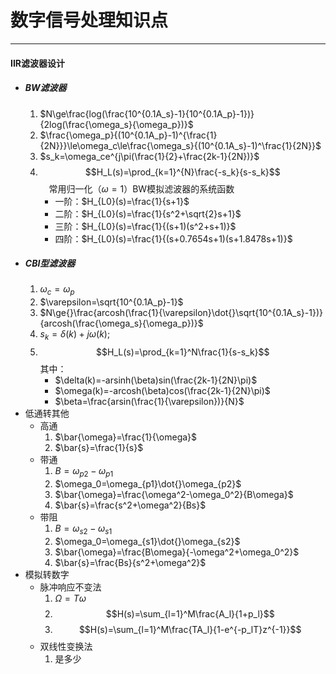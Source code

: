 # 数字信号处理知识点
---

#### IIR滤波器设计
* ##### BW滤波器
  1. $N\ge\frac{log(\frac{10^{0.1A_s}-1}{10^{0.1A_p}-1})}{2log(\frac{\omega_s}{\omega_p})}$
  2. $\frac{\omega_p}{(10^{0.1A_p}-1)^{\frac{1}{2N}}}\le\omega_c\le\frac{\omega_s}{(10^{0.1A_s}-1)^\frac{1}{2N}}$
  3. $s_k=\omega_ce^{j\pi(\frac{1}{2}+\frac{2k-1}{2N})}$
  4. $$H_L(s)=\prod_{k=1}^{N}\frac{-s_k}{s-s_k}$$
	&emsp;常用归一化（$\omega=1$）BW模拟滤波器的系统函数
	 * 一阶：$H_{L0}(s)=\frac{1}{s+1}$
	 * 二阶：$H_{L0}(s)=\frac{1}{s^2+\sqrt{2}s+1}$
	 * 三阶：$H_{L0}(s)=\frac{1}{(s+1)(s^2+s+1)}$
	 * 四阶：$H_{L0}(s)=\frac{1}{(s+0.7654s+1)(s+1.8478s+1)}$
* ##### CBⅠ型滤波器
  1. $\omega_c=\omega_p$
  2. $\varepsilon=\sqrt{10^{0.1A_p}-1}$
  3. $N\ge{}\frac{arcosh(\frac{1}{\varepsilon}\dot{}\sqrt{10^{0.1A_s}-1})}{arcosh(\frac{\omega_s}{\omega_p})}$
  4. $s_k=\delta(k)+j\omega(k);$
  5. $$H_L(s)=\prod_{k=1}^N\frac{1}{s-s_k}$$
  其中：
     * $\delta(k)=-arsinh(\beta)sin(\frac{2k-1}{2N}\pi)$
     * $\omega(k)=-arcosh(\beta)cos(\frac{2k-1}{2N}\pi)$
     * $\beta=\frac{arsin(\frac{1}{\varepsilon})}{N}$
* 低通转其他
   * 高通
     1. $\bar{\omega}=\frac{1}{\omega}$
     2. $\bar{s}=\frac{1}{s}$
   * 带通
     1. $B=\omega_{p2}-\omega_{p1}$
     2. $\omega_0=\omega_{p1}\dot{}\omega_{p2}$
     3. $\bar{\omega}=\frac{\omega^2-\omega_0^2}{B\omega}$ 
     4. $\bar{s}=\frac{s^2+\omega^2}{Bs}$
   * 带阻
     1. $B=\omega_{s2}-\omega_{s1}$
     2. $\omega_0=\omega_{s1}\dot{}\omega_{s2}$
     3. $\bar{\omega}=\frac{B\omega}{-\omega^2+\omega_0^2}$ 
     4. $\bar{s}=\frac{Bs}{s^2+\omega^2}$
* 模拟转数字
  * 脉冲响应不变法
    1. $\Omega=T\omega$
    2. $$H(s)=\sum_{l=1}^M\frac{A_l}{1+p_l}$$
    3. $$H(s)=\sum_{l=1}^M\frac{TA_l}{1-e^{-p_lT}z^{-1}}$$
  * 双线性变换法
    1. 是多少